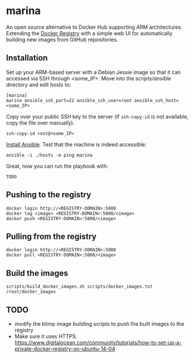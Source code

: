 # marina

An open source alternative to Docker Hub supporting ARM architectures. Extending
the [Docker Registry](https://github.com/docker/docker-registry) with a simple
web UI for automatically building new images from GitHub repositories.

## Installation

Set up your ARM-based server with a Debian Jessie image so that it can accessed
via SSH through <some_IP>. Move into the *scripts/ansible* directory and edit
*hosts* to:

    [marina]
    marina ansible_ssh_port=22 ansible_ssh_user=root ansible_ssh_host=<some_IP>

Copy over your public SSH key to the server (if `ssh-copy-id` is not available,
  copy the file over manually).

    ssh-copy-id root@<some_IP>

[Install Ansible](http://docs.ansible.com/intro_installation.html). Test that
the machine is indeed accessible:

    ansible -i ./hosts -m ping marina

Great, now you can run the playbook with:

    TODO

## Pushing to the registry

    docker login http://<REGISTRY-DOMAIN>:5000
    docker tag <image> <REGISTRY-DOMAIN>:5000/<image>
    docker push <REGISTRY-DOMAIN>:5000/<image>

## Pulling from the registry

    docker login http://<REGISTRY-DOMAIN>:5000
    docker pull <REGISTRY-DOMAIN>:5000/<image>

## Build the images

    scripts/build_docker_images.sh scripts/docker_images.txt /root/docker_images

## TODO

- modify the blimp image building scripts to push the built images
  to the registry
- Make sure it uses HTTPS:
  https://www.digitalocean.com/community/tutorials/how-to-set-up-a-private-docker-registry-on-ubuntu-14-04
